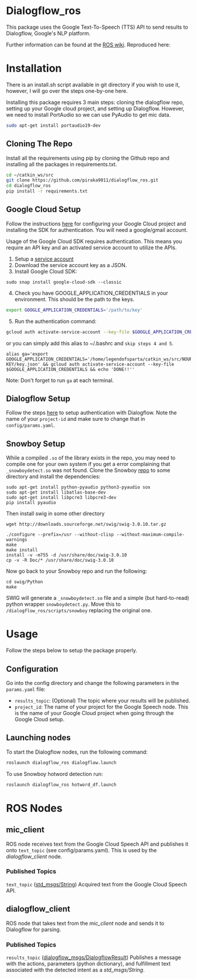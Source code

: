 # Dialogflow_ros
This package uses the Google Text-To-Speech (TTS) API to send results to Dialogflow, Google's NLP platform.

Further information can be found at the [ROS wiki](http://wiki.ros.org/dialogflow_ros). Reproduced here:

# Installation
There is an install.sh script available in git directory if you wish to use it, however, I will go over the steps one-by-one here. 

Installing this package requires 3 main steps: cloning the dialogflow repo, setting up your Google cloud project, and setting up Dialogflow. 
However, we need to install PortAudio so we can use PyAudio to get mic data.
```bash
sudo apt-get install portaudio19-dev
```

## Cloning The Repo
Install all the requirements using pip by cloning the Github repo and installing all the packages in requirements.txt.

```bash
cd ~/catkin_ws/src
git clone https://github.com/piraka9011/dialogflow_ros.git
cd dialogflow_ros
pip install -r requirements.txt
```

## Google Cloud Setup
Follow the instructions [here](https://cloud.google.com/speech/docs/quickstart) for configuring your Google Cloud project and installing the SDK for authentication. You will need a google/gmail account.

Usage of the Google Cloud SDK requires authentication. This means you require an API key and an activated service account to utilize the APIs.
 1. Setup a [service account](https://cloud.google.com/docs/authentication/getting-started)
 2. Download the service account key as a JSON.
 3. Install Google Cloud SDK:
 ```
 sudo snap install google-cloud-sdk --classic
 ```
 4. Check you have GOOGLE_APPLICATION_CREDENTIALS in your environment. This should be the path to the keys.
```bash
export GOOGLE_APPLICATION_CREDENTIALS='/path/to/key'
```
 5. Run the authentication command:
```bash
gcloud auth activate-service-account --key-file $GOOGLE_APPLICATION_CREDENTIALS
```
or you can simply add this alias to ~/.bashrc and `skip steps 4 and 5`.
```
alias ga='export GOOGLE_APPLICATION_CREDENTIALS='/home/legendofsparta/catkin_ws/src/NOUR-KEY/key.json' && gcloud auth activate-service-account --key-file $GOOGLE_APPLICATION_CREDENTIALS && echo 'DONE!!''
```
Note: Don't forget to run `ga` at each terminal.

## Dialogflow Setup
Follow the steps [here](https://dialogflow.com/docs/reference/v2-auth-setup) to setup authentication with Dialogflow. Note the name of your `project-id` and make sure to change that in `config/params.yaml`.

## Snowboy Setup
While a compiled `.so` of the library exists in the repo, you may need to compile one for your own system if you get a error complaining that `_snowboydetect.so` was not found.
Clone the Snowboy [repo](https://github.com/Kitt-AI/snowboy) to some directory and install the dependencies: 
```
sudo apt-get install python-pyaudio python3-pyaudio sox
sudo apt-get install libatlas-base-dev
sudo apt-get install libpcre3 libpcre3-dev
pip install pyaudio
```

Then install swig in some other directory
```
wget http://downloads.sourceforge.net/swig/swig-3.0.10.tar.gz

./configure --prefix=/usr --without-clisp --without-maximum-compile-warnings
make
make install
install -v -m755 -d /usr/share/doc/swig-3.0.10
cp -v -R Doc/* /usr/share/doc/swig-3.0.10
```

Now go back to your Snowboy repo and run the following:  
```
cd swig/Python
make
```

SWIG will generate a `_snowboydetect.so` file and a simple (but hard-to-read) python wrapper `snowboydetect.py`. Move this to `/dialogflow_ros/scripts/snowboy` replacing the original one. 

# Usage
Follow the steps below to setup the package properly.

## Configuration
Go into the config directory and change the following parameters in the `params.yaml` file:

* `results_topic`: (Optional) The topic where your results will be published.
* `project_id`: The name of your project for the Google Speech node. This is the name of your Google Cloud project when going through the Google Cloud setup.

## Launching nodes
To start the Dialogflow nodes, run the following command:
```bash
roslaunch dialogflow_ros dialogflow.launch
```
To use Snowboy hotword detection run:
```bash
roslaunch dialogflow_ros hotword_df.launch
```

# ROS Nodes

## mic_client
ROS node receives text from the Google Cloud Speech API and publishes it onto `text_topic` (see config/params.yaml). This is used by the _dialogflow\_client_ node.

### Published Topics
`text_topic` ([std_msgs/String](http://docs.ros.org/api/std_msgs/html/msg/String.html))
Acquired text from the Google Cloud Speech API.

## dialogflow_client
ROS node that takes text from the _mic\_client_ node and sends it to Dialogflow for parsing.

### Published Topics
`results_topic` ([dialogflow_msgs/DialogflowResult](http://docs.ros.org/api/dialogflow_msgs/html/msg/DialogflowResult.html))
Publishes a message with the actions, parameters (python dictionary), and fulfillment text associated with the detected intent as a _std\_msgs/String_.

